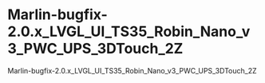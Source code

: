 # Marlin-bugfix-2.0.x_LVGL_UI_TS35_Robin_Nano_v3_PWC_UPS_3DTouch_2Z
Marlin-bugfix-2.0.x_LVGL_UI_TS35_Robin_Nano_v3_PWC_UPS_3DTouch_2Z
